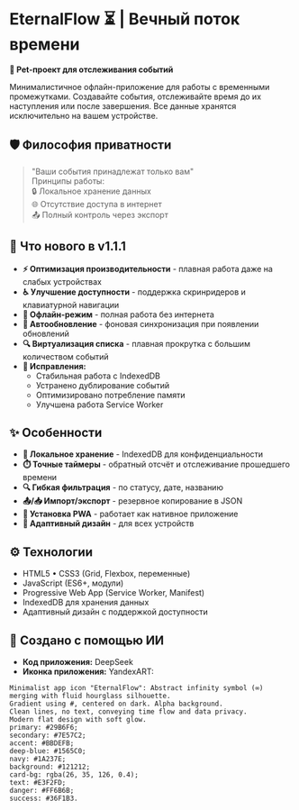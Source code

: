 # EternalFlow ⏳ | Вечный поток времени  
**🔖 Pet-проект для отслеживания событий**  

Минималистичное офлайн-приложение для работы с временными промежутками. Создавайте события, отслеживайте время до их наступления или после завершения. Все данные хранятся исключительно на вашем устройстве.

## 🛡️ Философия приватности
> "Ваши события принадлежат только вам"  
> Принципы работы:  
> 🔒 Локальное хранение данных  
> 🌐 Отсутствие доступа в интернет  
> 📤 Полный контроль через экспорт

## 🚀 Что нового в v1.1.1

- **⚡ Оптимизация производительности** - плавная работа даже на слабых устройствах
- **♿ Улучшение доступности** - поддержка скринридеров и клавиатурной навигации
- **📶 Офлайн-режим** - полная работа без интернета
- **🔄 Автообновление** - фоновая синхронизация при появлении обновлений
- **🔍 Виртуализация списка** - плавная прокрутка с большим количеством событий
- **🐞 Исправления:**
  - Стабильная работа с IndexedDB
  - Устранено дублирование событий
  - Оптимизировано потребление памяти
  - Улучшена работа Service Worker

## ✨ Особенности

- **📂 Локальное хранение** - IndexedDB для конфиденциальности
- **⏱️ Точные таймеры** - обратный отсчёт и отслеживание прошедшего времени
- **🔍 Гибкая фильтрация** - по статусу, дате, названию
- **📤/📥 Импорт/экспорт** - резервное копирование в JSON
- **📲 Установка PWA** - работает как нативное приложение
- **📱 Адаптивный дизайн** - для всех устройств

## ⚙️ Технологии

- HTML5 • CSS3 (Grid, Flexbox, переменные)
- JavaScript (ES6+, модули)
- Progressive Web App (Service Worker, Manifest)
- IndexedDB для хранения данных
- Адаптивный дизайн с поддержкой доступности

## 🧠 Создано с помощью ИИ

- **Код приложения:** DeepSeek
- **Иконка приложения:** YandexART:
~~~
Minimalist app icon "EternalFlow": Abstract infinity symbol (∞) merging with fluid hourglass silhouette.
Gradient using #, centered on dark. Alpha background.
Clean lines, no text, conveying time flow and data privacy.
Modern flat design with soft glow.
primary: #29B6F6;
secondary: #7E57C2;
accent: #BBDEFB;
deep-blue: #1565C0; 
navy: #1A237E;
background: #121212;
card-bg: rgba(26, 35, 126, 0.4);
text: #E3F2FD; 
danger: #FF6B6B;
success: #36F1B3.
